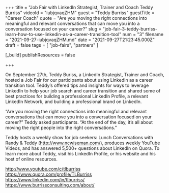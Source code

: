 +++
title = "Job Fair with LinkedIn Strategist, Trainer and Coach Teddy Burriss"
videoId = "iubjqvaqZHM"
guest = "Teddy Burriss"
guestTitle = "Career Coach"
quote = "Are you moving the right connections into meaningful and relevant conversations that can move you into a conversation focused on your career?"
slug = "job-fair-3-teddy-burriss-learn-how-to-use-linkedin-as-a-career-transition-tool"
num = "3"
filename = "2021-09-27-iubjqvaqZHM.md"
date = "2021-09-27T21:23:45.000Z"
draft = false
tags = [ "job-fairs", "partners" ]

[_build]
publishResources = false

+++

On September 27th, Teddy Buriss, a LinkedIn Strategist, Trainer and Coach, hosted a Job Fair for our participants about using LinkedIn as a career transition tool. Teddy’s offered tips and insights for ways to leverage LinkedIn to help your job search and career transition and shared some of best practices for building a professional LinkedIn Profile, a relevant LinkedIn Network, and building a professional brand on LinkedIn.  

“Are you moving the right connections into meaningful and relevant conversations that can move you into a conversation focused on your career?” Teddy asked participants. “At the end of the day, it’s all about moving the right people into the right conversations.” 

Teddy hosts a weekly show for job seekers: Lunch Conversations with Randy & Teddy (http://www.ncwiseman.com/), produces weekly YouTube Videos, and has answered 5,500+ questions about LinkedIn on Quora. To learn more about Teddy, visit his LinkedIn Profile, or his website and his host of online resources.  

http://www.youtube.com/c/tlburriss
https://www.quora.com/profile/TLBurriss
https://www.linkedin.com/in/tlburriss/
https://www.burrissconsulting.com/about/
